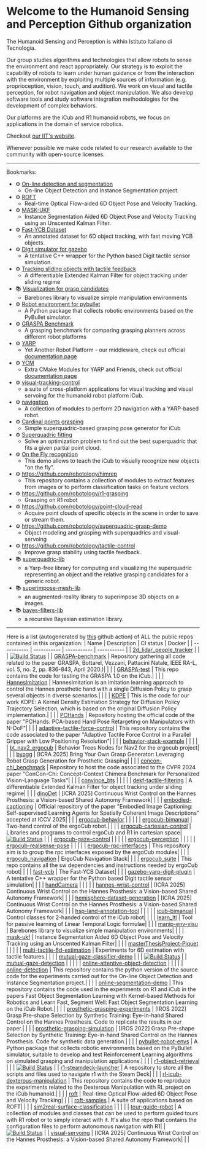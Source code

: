 # Welcome to the Humanoid Sensing and Perception Github organization

The Humanoid Sensing and Perception is within Istituto Italiano di Tecnologia.

Our group studies algorithms and technologies that allow robots to sense the environment 
and react appropriately. Our strategy is to exploit the capability of robots to learn under 
human guidance or from the interaction with the environment by exploiting multiple sources 
of information (e.g. proprioception, vision, touch, and audition). We work on visual and 
tactile perception, for robot navigation and object manipulation. 
We also develop software tools and study software integration methodologies for
the development of complex behaviors.

Our platforms are the iCub and R1 humanoid robots, we focus on applications in the domain of
service robotics. 

Checkout [our IIT's website](https://www.iit.it/it/web/humanoid-sensing-and-perception).

Whenever possible we make code related to our research available to the community with open-source licenses. 

---
Bookmarks:

 - ⚙️ [On-line detection and segmentation](https://github.com/hsp-iit/online-detection)
   - On-line Object Detection and Instance Segmentation project.
 - ⚙️ [ROFT](https://github.com/hsp-iit/roft)
   - Real-time Optical Flow-aided 6D Object Pose and Velocity Tracking.
 - ⚙️ [MASK-UKF](https://github.com/hsp-iit/mask-ukf)
   - Instance Segmentation Aided 6D Object Pose and Velocity Tracking using an Unscented Kalman Filter.
 - ⚙️ [Fast-YCB Dataset](https://github.com/hsp-iit/fast-ycb)
   - An annotated dataset for 6D object tracking, with fast moving YCB objects. 
 - ⚙️ [Digit simulator for gazebo](https://github.com/hsp-iit/gazebo-yarp-digit-plugin)
   - A tentative C++ wrapper for the Python based Digit tactile sensor simulation.
 - ⚙️ [Tracking sliding objects with tactile feedback](https://github.com/hsp-iit/dekf-tactile-filtering)
   - A differentiable Extended Kalman Filter for object tracking under sliding regime
 - 📚 [Visualization for grasp candidates](https://github.com/hsp-iit/manip-env-visu)
   - Barebones library to visualize simple manipulation environments
 - ⚙️ [Robot environment for pybullet ](https://github.com/hsp-iit/pybullet-robot-envs)
   - A Python package that collects robotic environments based on the PyBullet simulator.
 - ⚙️ [GRASPA Benchmark](https://github.com/hsp-iit/GRASPA-benchmark)
   - A grasping benchmark for comparing grasping planners across different robot platforms
 - ⚙️ [YARP](https://github.com/robotology/yarp)
   - Yet Another Robot Platform - our middleware, check out official [documentation page](https://yarp.it)
 - ⚙️ [YCM](https://github.com/robotology/ycm)
   - Extra CMake Modules for YARP and Friends, check out official [documentation page](http://robotology.github.io/ycm/gh-pages/git-master/index.html)
 - ⚙️  [visual-tracking-control](https://github.com/robotology/visual-tracking-control)
   - a suite of cross-platform applications for visual tracking and visual servoing for the humanoid robot platform iCub.
 - ⚙️  [navigation](https://github.com/robotology/navigation)
   - A collection of modules to perform 2D navigation with a YARP-based robot.
 - ⚙️ [Cardinal points grasping](https://github.com/robotology/cardinal-points-grasp)
   - Simple superquadric-based grasping pose generator for iCub
 - ⚙️ [Superquadric fitting](https://github.com/robotology/find-superquadric)
   - Solve an optimization problem to find out the best superquadric that fits a given partial point cloud.
 - ⚙️ [On the Fly recognition](https://github.com/robotology/onthefly-recognition)
    - This demo allows to teach the iCub to visually recognize new objects "on the fly".
 - ⚙️ https://github.com/robotology/himrep
    - This repository contains a collection of modules to extract features from images or to perform classification tasks on feature vectors
 - ⚙️ https://github.com/robotology/r1-grasping
    - Grasping on R1 robot
 - ⚙️ https://github.com/robotology/point-cloud-read
    - Acquire point clouds of specific objects in the scene in order to save or stream them.
 - ⚙️ https://github.com/robotology/superquadric-grasp-demo
    - Object modeling and grasping with superquadrics and visual-servoing
 - ⚙️ https://github.com/robotology/tactile-control
    - Improve grasp stability using tactile feedback.
 - 📚 [superquadric-lib](https://github.com/robotology/superquadric-lib)
   - a Yarp-free library for computing and visualizing the superquadric representing an object and the relative grasping candidates for a generic robot.
 - 📚 [superimpose-mesh-lib](https://github.com/robotology/superimpose-mesh-lib)
   - an augmented-reality library to superimpose 3D objects on a images.
 - 📚 [bayes-filters-lib](https://github.com/robotology/bayes-filters-lib)
   - a recursive Bayesian estimation library.

---
Here is a list (autogenerated by [this](https://github.com/hsp-iit/.github/blob/main/.github/workflows/index-update.yml) github action) of ALL the public repos contained in this organization:
| Name | Description |  CI status | Docker |
| ----------- | ----------- | ----------- | ----------- |
| [2d_lidar_people_tracker](https://github.com/hsp-iit/2d_lidar_people_tracker) | |  | [![Build Status](https://github.com/hsp-iit/2d_lidar_people_tracker/workflows/Docker%20build/badge.svg)](https://github.com/hsp-iit/2d_lidar_people_tracker/actions?query=workflow%3A%22CI+Workflow%22) |
| [GRASPA-benchmark](https://github.com/hsp-iit/GRASPA-benchmark) | Repository gathering all code related to the paper GRASPA, Bottarel, Vezzani, Pattacini Natale, IEEE RA-L, vol. 5, no. 2, pp. 836-843, April 2020.)|  |  |
| [GRASPA-test](https://github.com/hsp-iit/GRASPA-test) | This repo contains the code for testing the GRASPA 1.0 on the iCub.|  |  |
| [HannesImitation](https://github.com/hsp-iit/HannesImitation) | HannesImitation is an imitation learning approach to control the Hannes prosthetic hand with a single Diffusion Policy to grasp several objects in diverse scenarios.|  |  |
| [KDPE](https://github.com/hsp-iit/KDPE) | This is the code for our work KDPE: A Kernel Density Estimation Strategy for Diffusion Policy Trajectory Selection, which is based on the original Diffusion Policy implementation.|  |  |
| [PCHands](https://github.com/hsp-iit/PCHands) | Repository hosting the official code of the paper "PCHands: PCA-based Hand Pose Retargeting on Manipulators with N-DoF"|  |  |
| [adaptive-tactile-force-control](https://github.com/hsp-iit/adaptive-tactile-force-control) | This repository contains the code associated to the paper "Adaptive Tactile Force Control in a Parallel Gripper with Low Positioning Resolution"|  |  |
| [behavior-stack-example](https://github.com/hsp-iit/behavior-stack-example) | |  |  |
| [bt_nav2_ergocub](https://github.com/hsp-iit/bt_nav2_ergocub) | Behavior Trees Nodes for Nav2 for the ergocub project|  |  |
| [byogg](https://github.com/hsp-iit/byogg) | [ICRA 2025] Bring Your Own Grasp Generator: Leveraging Robot Grasp Generation for Prosthetic Grasping|  |  |
| [concon-chi_benchmark](https://github.com/hsp-iit/concon-chi_benchmark) | Repository to host the code associated to the CVPR 2024 paper "ConCon-Chi: Concept-Context Chimera Benchmark for Personalized Vision-Language Tasks"|  |  |
| [convince_bts](https://github.com/hsp-iit/convince_bts) | |  |  |
| [dekf-tactile-filtering](https://github.com/hsp-iit/dekf-tactile-filtering) | A differentiable Extended Kalman Filter for object tracking under sliding regime|  |  |
| [dinoDet](https://github.com/hsp-iit/dinoDet) | [ICRA 2025] Continuous Wrist Control on the Hannes Prosthesis: a Vision-based Shared Autonomy Framework|  |  |
| [embodied-captioning](https://github.com/hsp-iit/embodied-captioning) | Official repository of the paper "Embodied Image Captioning: Self-supervised Learning Agents for Spatially Coherent Image Descriptions" accepted at ICCV 2025|  |  |
| [ergocub-behavior](https://github.com/hsp-iit/ergocub-behavior) | |  |  |
| [ergocub-bimanual](https://github.com/hsp-iit/ergocub-bimanual) | Two-hand control of the ergoCub robot.|  |  |
| [ergocub-cartesian-control](https://github.com/hsp-iit/ergocub-cartesian-control) | Libraries and programs to control ergoCub and R1 in cartesian space| [![Build Status](https://github.com/hsp-iit/ergocub-cartesian-control/workflows/CI%20Workflow/badge.svg)](https://github.com/hsp-iit/ergocub-cartesian-control/actions?query=workflow%3A%22CI+Workflow%22) |  |
| [ergocub-gaze-control](https://github.com/hsp-iit/ergocub-gaze-control) | |  |  |
| [ergocub-perception](https://github.com/hsp-iit/ergocub-perception) | |  |  |
| [ergocub-realsense-pose](https://github.com/hsp-iit/ergocub-realsense-pose) | |  |  |
| [ergocub-rpc-interfaces](https://github.com/hsp-iit/ergocub-rpc-interfaces) | This repository aim is to group the rpc interfaces exposed by the ergoCub modules|  |  |
| [ergocub_navigation](https://github.com/hsp-iit/ergocub_navigation) | ErgoCub Navigation Stack|  |  |
| [ergocub_suite](https://github.com/hsp-iit/ergocub_suite) | This repo contains all the sw dependencies and instructions needed by ergoCub robot|  |  |
| [fast-ycb](https://github.com/hsp-iit/fast-ycb) | The Fast-YCB Dataset|  |  |
| [gazebo-yarp-digit-plugin](https://github.com/hsp-iit/gazebo-yarp-digit-plugin) | A tentative C++ wrapper for the Python based Digit tactile sensor simulation|  |  |
| [handCamera](https://github.com/hsp-iit/handCamera) | |  |  |
| [hannes-wrist-control](https://github.com/hsp-iit/hannes-wrist-control) | [ICRA 2025] Continuous Wrist Control on the Hannes Prosthesis: a Vision-based Shared Autonomy Framework|  |  |
| [hemisphere-dataset-generation](https://github.com/hsp-iit/hemisphere-dataset-generation) | [ICRA 2025] Continuous Wrist Control on the Hannes Prosthesis: a Vision-based Shared Autonomy Framework|  |  |
| [hsp-land-annotation-tool](https://github.com/hsp-iit/hsp-land-annotation-tool) | |  |  |
| [icub-bimanual](https://github.com/hsp-iit/icub-bimanual) | Control classes for 2-handed control of the iCub robot|  |  |
| [learn_ltl](https://github.com/hsp-iit/learn_ltl) | Tool for passive learning of Linear Temporal Logic formulae|  |  |
| [manip-env-visu](https://github.com/hsp-iit/manip-env-visu) | Barebones library to visualize simple manipulation environments|  |  |
| [mask-ukf](https://github.com/hsp-iit/mask-ukf) | Instance Segmentation Aided 6D Object Pose and Velocity Tracking using an Unscented Kalman Filter|  |  |
| [masterThesisProject-Piquet](https://github.com/hsp-iit/masterThesisProject-Piquet) | |  |  |
| [multi-tactile-6d-estimation](https://github.com/hsp-iit/multi-tactile-6d-estimation) | Experiments for 6D estimation with tactile features.|  |  |
| [mutual-gaze-classifier-demo](https://github.com/hsp-iit/mutual-gaze-classifier-demo) | |  | [![Build Status](https://github.com/hsp-iit/mutual-gaze-classifier-demo/workflows/Docker%20build/badge.svg)](https://github.com/hsp-iit/mutual-gaze-classifier-demo/actions?query=workflow%3A%22CI+Workflow%22) |
| [mutual-gaze-detection](https://github.com/hsp-iit/mutual-gaze-detection) | |  |  |
| [online-attentive-object-detection](https://github.com/hsp-iit/online-attentive-object-detection) | |  |  |
| [online-detection](https://github.com/hsp-iit/online-detection) | This repository contains the python version of the source code for the experiments carried out for the On-line Object Detection and Instance Segmentation project.|  |  |
| [online-segmentation-demo](https://github.com/hsp-iit/online-segmentation-demo) | This repository contains the code used in the experiments on R1 and iCub in the papers Fast Object Segmentation Learning with Kernel-based Methods for Robotics and Learn Fast, Segment Well: Fast Object Segmentation Learning on the iCub Robot.|  |  |
| [prosthetic-grasping-experiments](https://github.com/hsp-iit/prosthetic-grasping-experiments) | [IROS 2022] Grasp Pre-shape Selection by Synthetic Training: Eye-in-hand Shared Control on the Hannes Prosthesis. Code to replicate the results in our paper.|  |  |
| [prosthetic-grasping-simulation](https://github.com/hsp-iit/prosthetic-grasping-simulation) | [IROS 2022] Grasp Pre-shape Selection by Synthetic Training: Eye-in-hand Shared Control on the Hannes Prosthesis. Code for synthetic data generation.|  |  |
| [pybullet-robot-envs](https://github.com/hsp-iit/pybullet-robot-envs) | A Python package that collects robotic environments based on the PyBullet simulator, suitable to develop and test Reinforcement Learning algorithms on simulated grasping and manipulation applications.|  |  |
| [r1-object-retrieval](https://github.com/hsp-iit/r1-object-retrieval) | |  | [![Build Status](https://github.com/hsp-iit/r1-object-retrieval/workflows/Docker%20build/badge.svg)](https://github.com/hsp-iit/r1-object-retrieval/actions?query=workflow%3A%22CI+Workflow%22) |
| [r1-steamdeck-launcher](https://github.com/hsp-iit/r1-steamdeck-launcher) | A repository to store all the scripts and files used to navigate r1 with the Steam Deck|  |  |
| [rl-icub-dexterous-manipulation](https://github.com/hsp-iit/rl-icub-dexterous-manipulation) | This repository contains the code to reproduce the experiments related to the Dexterous Manipulation with RL project on the iCub humanoid.|  |  |
| [roft](https://github.com/hsp-iit/roft) | Real-time Optical Flow-aided 6D Object Pose and Velocity Tracking|  |  |
| [roft-samples](https://github.com/hsp-iit/roft-samples) | A suite of applications based on ROFT|  |  |
| [sim2real-surface-classification](https://github.com/hsp-iit/sim2real-surface-classification) | |  |  |
| [tour-guide-robot](https://github.com/hsp-iit/tour-guide-robot) | A collection of modules and classes that can be used to perform guided tours with R1 robot or to simply interact with it. It's also the repo that contains the configuration files to perform autonomous navigation with R1|  | [![Build Status](https://github.com/hsp-iit/tour-guide-robot/workflows/Docker%20build/badge.svg)](https://github.com/hsp-iit/tour-guide-robot/actions?query=workflow%3A%22CI+Workflow%22) |
| [visual-servoing](https://github.com/hsp-iit/visual-servoing) | [ICRA 2025] Continuous Wrist Control on the Hannes Prosthesis: a Vision-based Shared Autonomy Framework|  |  |
